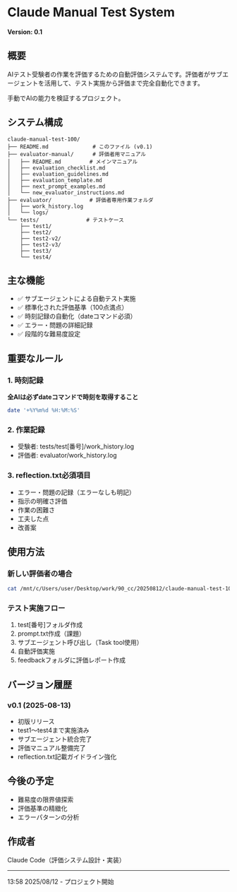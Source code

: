 # Claude Manual Test System

**Version: 0.1**

## 概要
AIテスト受験者の作業を評価するための自動評価システムです。評価者がサブエージェントを活用して、テスト実施から評価まで完全自動化できます。

手動でAIの能力を検証するプロジェクト。

## システム構成

```
claude-manual-test-100/
├── README.md              # このファイル (v0.1)
├── evaluator-manual/      # 評価者用マニュアル
│   ├── README.md         # メインマニュアル
│   ├── evaluation_checklist.md
│   ├── evaluation_guidelines.md
│   ├── evaluation_template.md
│   ├── next_prompt_examples.md
│   └── new_evaluator_instructions.md
├── evaluator/            # 評価者専用作業フォルダ
│   ├── work_history.log
│   └── logs/
└── tests/               # テストケース
    ├── test1/
    ├── test2/
    ├── test2-v2/
    ├── test2-v3/
    ├── test3/
    └── test4/
```

## 主な機能

- ✅ サブエージェントによる自動テスト実施
- ✅ 標準化された評価基準（100点満点）
- ✅ 時刻記録の自動化（dateコマンド必須）
- ✅ エラー・問題の詳細記録
- ✅ 段階的な難易度設定

## 重要なルール

### 1. 時刻記録
**全AIは必ずdateコマンドで時刻を取得すること**
```bash
date '+%Y%m%d %H:%M:%S'
```

### 2. 作業記録
- 受験者: tests/test[番号]/work_history.log
- 評価者: evaluator/work_history.log

### 3. reflection.txt必須項目
- エラー・問題の記録（エラーなしも明記）
- 指示の明確さ評価
- 作業の困難さ
- 工夫した点
- 改善案

## 使用方法

### 新しい評価者の場合
```bash
cat /mnt/c/Users/user/Desktop/work/90_cc/20250812/claude-manual-test-100/evaluator-manual/new_evaluator_instructions.md
```

### テスト実施フロー
1. test[番号]フォルダ作成
2. prompt.txt作成（課題）
3. サブエージェント呼び出し（Task tool使用）
4. 自動評価実施
5. feedbackフォルダに評価レポート作成

## バージョン履歴

### v0.1 (2025-08-13)
- 初版リリース
- test1〜test4まで実施済み
- サブエージェント統合完了
- 評価マニュアル整備完了
- reflection.txt記載ガイドライン強化

## 今後の予定
- 難易度の限界値探索
- 評価基準の精緻化
- エラーパターンの分析

## 作成者
Claude Code（評価システム設計・実装）

---
13:58 2025/08/12 - プロジェクト開始